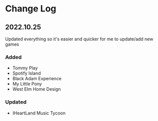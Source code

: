
# Change Log

## 2022.10.25
Updated everything so it's easier and quicker for me to update/add new games

### Added
+ Tommy Play
+ Spotify Island
+ Black Adam Experience
+ My Little Pony
+ West Elm Home Design

### Updated
+ IHeartLand Music Tycoon
